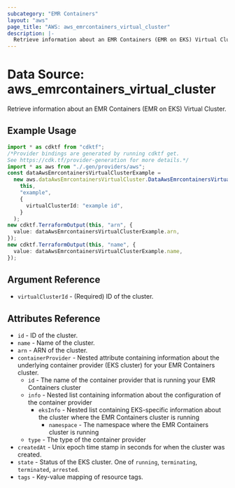 ```yaml
---
subcategory: "EMR Containers"
layout: "aws"
page_title: "AWS: aws_emrcontainers_virtual_cluster"
description: |-
  Retrieve information about an EMR Containers (EMR on EKS) Virtual Cluster
---
```


# Data Source: aws\_emrcontainers\_virtual\_cluster

Retrieve information about an EMR Containers (EMR on EKS) Virtual Cluster.

## Example Usage

```typescript
import * as cdktf from "cdktf";
/*Provider bindings are generated by running cdktf get.
See https://cdk.tf/provider-generation for more details.*/
import * as aws from "./.gen/providers/aws";
const dataAwsEmrcontainersVirtualClusterExample =
  new aws.dataAwsEmrcontainersVirtualCluster.DataAwsEmrcontainersVirtualCluster(
    this,
    "example",
    {
      virtualClusterId: "example id",
    }
  );
new cdktf.TerraformOutput(this, "arn", {
  value: dataAwsEmrcontainersVirtualClusterExample.arn,
});
new cdktf.TerraformOutput(this, "name", {
  value: dataAwsEmrcontainersVirtualClusterExample.name,
});

```

## Argument Reference

* `virtualClusterId` - (Required) ID of the cluster.

## Attributes Reference

* `id` - ID of the cluster.
* `name` - Name of the cluster.
* `arn` - ARN of the cluster.
* `containerProvider` - Nested attribute containing information about the underlying container provider (EKS cluster) for your EMR Containers cluster.
  * `id` - The name of the container provider that is running your EMR Containers cluster
  * `info` - Nested list containing information about the configuration of the container provider
    * `eksInfo` - Nested list containing EKS-specific information about the cluster where the EMR Containers cluster is running
      * `namespace` - The namespace where the EMR Containers cluster is running
  * `type` - The type of the container provider
* `createdAt` - Unix epoch time stamp in seconds for when the cluster was created.
* `state` - Status of the EKS cluster. One of `running`, `terminating`, `terminated`, `arrested`.
* `tags` - Key-value mapping of resource tags.
